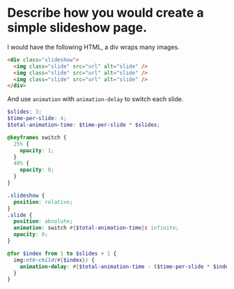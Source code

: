 # Describe how you would create a simple slideshow page.
I would have the following HTML, a div wraps many images.

```html
<div class="slideshow">
  <img class="slide" src="url" alt="slide" />
  <img class="slide" src="url" alt="slide" />
  <img class="slide" src="url" alt="slide" />
</div>
```

And use `animation` with `animation-delay` to switch each slide.
```scss
$slides: 3;
$time-per-slide: 4;
$total-animation-time: $time-per-slide * $slides;

@keyframes switch {   
  25% {
    opacity: 1;
  }
  40% {
    opacity: 0;
  }
} 

.slideshow {
  position: relative;
}
.slide {
  position: absolute;
  animation: switch #{$total-animation-time}s infinite;
  opacity: 0;
}

@for $index from 1 to $slides + 1 {
  img:nth-child(#{$index}) {
    animation-delay: #{$total-animation-time - ($time-per-slide * $index)}s;
  }
}
```
